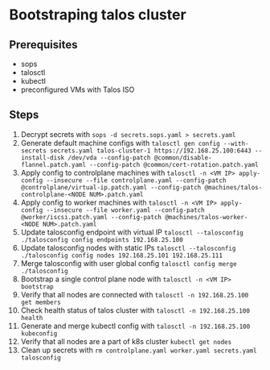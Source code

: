 # Bootstraping talos cluster
## Prerequisites
- sops
- talosctl
- kubectl
- preconfigured VMs with Talos ISO

## Steps
1. Decrypt secrets with `sops -d secrets.sops.yaml > secrets.yaml`
2. Generate default machine configs with `talosctl gen config --with-secrets secrets.yaml talos-cluster-1 https://192.168.25.100:6443 --install-disk /dev/vda --config-patch @common/disable-flannel.patch.yaml --config-patch @common/cert-rotation.patch.yaml`
3. Apply config to controlplane machines with `talosctl -n <VM IP> apply-config --insecure --file controlplane.yaml --config-patch @controlplane/virtual-ip.patch.yaml --config-patch @machines/talos-controlplane-<NODE NUM>.patch.yaml`
4. Apply config to worker machines with `talosctl -n <VM IP> apply-config --insecure --file worker.yaml --config-patch @worker/iscsi.patch.yaml --config-patch @machines/talos-worker-<NODE NUM>.patch.yaml`
5. Update talosconfig endpoint with virtual IP `talosctl --talosconfig ./talosconfig config endpoints 192.168.25.100`
6. Update talosconfig nodes with static IPs `talosctl --talosconfig ./talosconfig config nodes 192.168.25.101 192.168.25.111`
7. Merge talosconfig with user global config `talosctl config merge ./talosconfig`
8. Bootstrap a single control plane node with `talosctl -n <VM IP> bootstrap`
9. Verify that all nodes are connected with `talosctl -n 192.168.25.100 get members`
10. Check health status of talos cluster with `talosctl -n 192.168.25.100 health`
11. Generate and merge kubectl config with `talosctl -n 192.168.25.100 kubeconfig`
12. Verify that all nodes are a part of k8s cluster `kubectl get nodes`
13. Clean up secrets with `rm controlplane.yaml worker.yaml secrets.yaml talosconfig`
